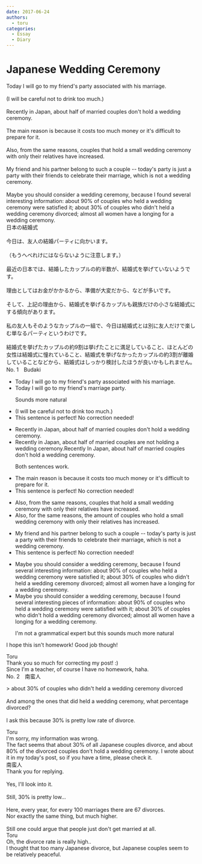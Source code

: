 ```yaml
---
date: 2017-06-24
authors:
  - toru
categories:
  - Essay
  - Diary
---
```


<h1 id="subject_show">Japanese Wedding Ceremony</h1>
<div class="date" hidden>Jun 24, 2017 10:30</div>
<div id="post"><div id="body_show_ori">
Today I will go to my friend's party associated with his marriage.<br/><br/>(I will be careful not to drink too much.)<br/><br/>Recently in Japan, about half of married couples don't hold a wedding ceremony.<br/><br/>The main reason is because it costs too much money or it's difficult to prepare for it.<br/><br/>Also, from the same reasons, couples that hold a small wedding ceremony with only their relatives have increased.<br/><br/>My friend and his partner belong to such a couple -- today's party is just a party with their friends to celebrate their marriage, which is not a wedding ceremony.<br/><br/>Maybe you should consider a wedding ceremony, because I found several interesting information: about 90% of couples who held a wedding ceremony were satisfied it; about 30% of couples who didn't held a wedding ceremony divorced; almost all women have a longing for a wedding ceremony.
</div></div>

<!-- more -->

<div id="post_ja"><div id="body_show_mo">
日本の結婚式<br/><br/>今日は、友人の結婚パーティに向かいます。<br/><br/>（もうへべれけにはならないように注意します。）<br/><br/>最近の日本では、結婚したカップルの約半数が、結婚式を挙げていないようです。<br/><br/>理由としてはお金がかかるから、準備が大変だから、などが多いです。<br/><br/>そして、上記の理由から、結婚式を挙げるカップルも親族だけの小さな結婚式にする傾向があります。<br/><br/>私の友人もそのようなカップルの一組で、今日は結婚式とは別に友人だけで楽しむ単なるパーティというわけです。<br/><br/>結婚式を挙げたカップルの約9割は挙げたことに満足していること、ほとんどの女性は結婚式に憧れていること、結婚式を挙げなかったカップルの約3割が離婚していることなどから、結婚式はしっかり検討したほうが良いかもしれません。
</div></div>
<div id="block"><div class="first_name"> No. 1　<span class="just_name">Budaki</span></div><div id="block2">
<ul class="correction_field">
<li class="incorrect">Today I will go to my friend's party associated with his marriage.</li>
<li class="corrected correct">
Today I will go to my friend's marriage party.
<p class="correction_comment">Sounds more natural</p>
</li>
</ul>
<ul class="correction_field">
<li class="incorrect">(I will be careful not to drink too much.)</li>
<li class="corrected perfect">This sentence is perfect! No correction needed!</li>
</ul>
<ul class="correction_field">
<li class="incorrect">Recently in Japan, about half of married couples don't hold a wedding ceremony.</li>
<li class="corrected correct">
Recently in Japan, about half of married couples <span class="f_blue">are not holding</span> a wedding ceremony.<span class="sline">Recently</span> In Japan, about half of married couples don't hold a wedding ceremony.
<p class="correction_comment">Both sentences work.</p>
</li>
</ul>
<ul class="correction_field">
<li class="incorrect">The main reason is because it costs too much money or it's difficult to prepare for it.</li>
<li class="corrected perfect">This sentence is perfect! No correction needed!</li>
</ul>
<ul class="correction_field">
<li class="incorrect">Also, from the same reasons, couples that hold a small wedding ceremony with only their relatives have increased.</li>
<li class="corrected correct">
Also, <span class="f_blue">for </span>the same reasons, <span class="f_blue">the amount of</span> couples <span class="f_blue">who </span>hold a small wedding ceremony with only their relatives <span class="f_blue">has</span> increased.
</li>
</ul>
<ul class="correction_field">
<li class="incorrect">My friend and his partner belong to such a couple -- today's party is just a party with their friends to celebrate their marriage, which is not a wedding ceremony.</li>
<li class="corrected perfect">This sentence is perfect! No correction needed!</li>
</ul>
<ul class="correction_field">
<li class="incorrect">Maybe you should consider a wedding ceremony, because I found several interesting information: about 90% of couples who held a wedding ceremony were satisfied it; about 30% of couples who didn't held a wedding ceremony divorced; almost all women have a longing for a wedding ceremony.</li>
<li class="corrected correct">
Maybe you should consider a wedding ceremony, because I found several interesting <span class="f_blue">pieces of</span> information: about 90% of couples who held a wedding ceremony were satisfied <span class="f_blue">with</span> it; about 30% of couples who didn't h<span class="f_blue">ol</span>d a wedding ceremony divorced; almost all women have a longing for a wedding ceremony.
<p class="correction_comment">I'm not a grammatical expert but this sounds much more natural</p>
</li>
</ul>
<p class="comment_small">
 I hope this isn't homework! Good job though!
</p>

</div><div class="name"><span class="just_name">Toru</span><br>
Thank you so much for correcting my post! :)<br/>Since I'm a teacher, of course I have no homework, haha.
</div>
</div>
<div id="block"><div class="first_name"> No. 2　<span class="just_name">南蛮人</span></div><div id="block2">
<p class="comment_small">
 &gt; about 30% of couples who didn't held a wedding ceremony divorced
 <br/>
 <br/>
 And among the ones that did held a wedding ceremony, what percentage divorced?
 <br/>
 <br/>
 I ask this because 30% is pretty low rate of divorce.
</p>

</div><div class="name"><span class="just_name">Toru</span><br>
I'm sorry, my information was wrong.<br/>The fact seems that about 30% of all Japanese couples divorce, and about 80% of the divorced couples don't hold a wedding ceremony. I wrote about it in my today's post, so if you have a time, please check it.
</div>
<div class="name"><span class="just_name">南蛮人</span><br>
Thank you for replying.<br/><br/>Yes, I'll look into it.<br/><br/>Still, 30% is pretty low...<br/><br/>Here, every year, for every 100 marriages there are 67 divorces.<br/>Nor exactly the same thing, but much higher.<br/><br/>Still one could argue that people just don't get married at all.
</div>
<div class="name"><span class="just_name">Toru</span><br>
Oh, the divorce rate is really high..<br/>I thought that too many Japanese divorce, but Japanese couples seem to be relatively peaceful.
</div>
</div>
